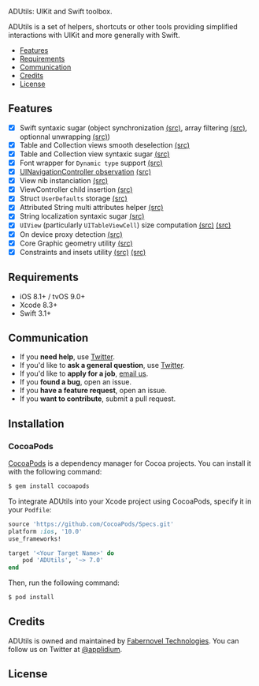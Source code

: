  ADUtils: UIKit and Swift toolbox.


ADUtils is a set of helpers, shortcuts or other tools providing simplified interactions with UIKit and more generally with Swift.

- [Features](#features)
- [Requirements](#requirements)
- [Communication](#communication)
- [Credits](#credits)
- [License](#license)

## Features

- [x] Swift syntaxic sugar (object synchronization [(src)](Modules/ADUtils/AnyObject+Synchronize.swift), array filtering [(src)](Modules/ADUtils/Array+Filter.swift), optionnal unwrapping [(src)](Modules/ADUtils/Optional+Unwrap.swift))
- [x] Table and Collection views smooth deselection [(src)](Modules/ADUtils/DeselectableView.swift)
- [x] Table and Collection view syntaxic sugar [(src)](Modules/ADUtils/RegisterableView.swift)
- [x] Font wrapper for `Dynamic type` support [(src)](Modules/ADUtils/DynamicFont.swift)
- [x] [UINavigationController observation](https://en.fabernovel.com/insights/dev-en/coordinators-and-back-button) [(src)](Modules/ADUtils/NavigationControllerObserver.swift)
- [x] View nib instanciation [(src)](Modules/ADUtils/UIView+NibLoader.swift)
- [x] ViewController child insertion [(src)](Modules/ADUtils/UIViewController+ChildInsertion.swift)
- [x] Struct `UserDefaults` storage [(src)](Modules/ADUtils/PropertyListArchiver.swift)
- [x] Attributed String multi attributes helper [(src)](Modules/ADUtils/String+AttributedFormat.swift)
- [x] String localization syntaxic sugar [(src)](Modules/ADUtils/String+Localization.swift)
- [x] `UIView` (particularly `UITableViewCell`) size computation [(src)](Modules/ADUtils/UIView+PreferredLayoutSize.swift) [(src)](Modules/ADUtils/UITableViewCell+PreferredLayoutHeight.swift)
- [x] On device proxy detection [(src)](Modules/ADUtils/ProxyDetector.swift)
- [x] Core Graphic geometry utility [(src)](Modules/ADUtils/Geometry+Utilities.swift)
- [x] Constraints and insets utility [(src)](Modules/ADUtils/UIView+Constraints.swift) [(src)](Modules/ADUtils/UIEdgeInsets+Utilities.swift)

## Requirements

- iOS 8.1+ / tvOS 9.0+
- Xcode 8.3+
- Swift 3.1+

## Communication

- If you **need help**, use [Twitter](https://twitter.com/applidium).
- If you'd like to **ask a general question**, use [Twitter](https://twitter.com/applidium).
- If you'd like to **apply for a job**, [email us](jobs@applidium.com).
- If you **found a bug**, open an issue.
- If you **have a feature request**, open an issue.
- If you **want to contribute**, submit a pull request.

## Installation

### CocoaPods

[CocoaPods](https://cocoapods.org) is a dependency manager for Cocoa projects. You can install it with the following command:

```bash
$ gem install cocoapods
```

To integrate ADUtils into your Xcode project using CocoaPods, specify it in your `Podfile`:

```ruby
source 'https://github.com/CocoaPods/Specs.git'
platform :ios, '10.0'
use_frameworks!

target '<Your Target Name>' do
    pod 'ADUtils', '~> 7.0'
end
```

Then, run the following command:

```bash
$ pod install
```

## Credits

ADUtils is owned and maintained by [Fabernovel Technologies](https://technologies.fabernovel.com/). You can follow us on Twitter at [@applidium](https://twitter.com/applidium).


## License

